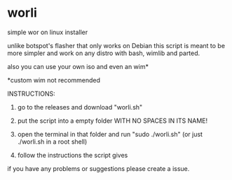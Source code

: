 # worli
simple wor on linux installer

unlike botspot's flasher that only works on Debian this script is meant to be more simpler and work on any distro with bash, wimlib and parted. 
 
also you can use your own iso and even an wim*

*custom wim not recommended

INSTRUCTIONS:

1. go to the releases and download "worli.sh"

2. put the script into a empty folder WITH NO SPACES IN ITS NAME!

3. open the terminal in that folder and run "sudo ./worli.sh" (or just ./worli.sh in a root shell)

4. follow the instructions the script gives

if you have any problems or suggestions please create a issue. 
